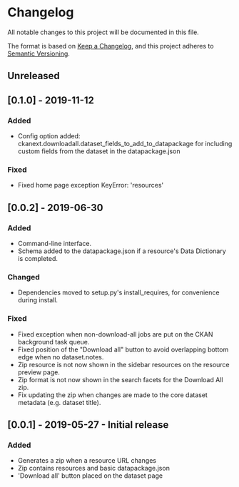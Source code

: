 # Changelog
All notable changes to this project will be documented in this file.

The format is based on [Keep a Changelog](https://keepachangelog.com/en/1.0.0/),
and this project adheres to [Semantic Versioning](https://semver.org/spec/v2.0.0.html).

## Unreleased

## [0.1.0] - 2019-11-12

### Added
- Config option added: ckanext.downloadall.dataset_fields_to_add_to_datapackage for including custom fields from the dataset in the datapackage.json

### Fixed
- Fixed home page exception KeyError: 'resources'

## [0.0.2] - 2019-06-30
### Added
- Command-line interface.
- Schema added to the datapackage.json if a resource's Data Dictionary is completed.

### Changed
- Dependencies moved to setup.py's install_requires, for convenience during install.

### Fixed
- Fixed exception when non-download-all jobs are put on the CKAN background task queue.
- Fixed position of the "Download all" button to avoid overlapping bottom edge when no dataset.notes.
- Zip resource is not now shown in the sidebar resources on the resource preview page.
- Zip format is not now shown in the search facets for the Download All zip.
- Fix updating the zip when changes are made to the core dataset metadata (e.g. dataset title).

## [0.0.1] - 2019-05-27 - Initial release
### Added
- Generates a zip when a resource URL changes
- Zip contains resources and basic datapackage.json
- 'Download all' button placed on the dataset page
